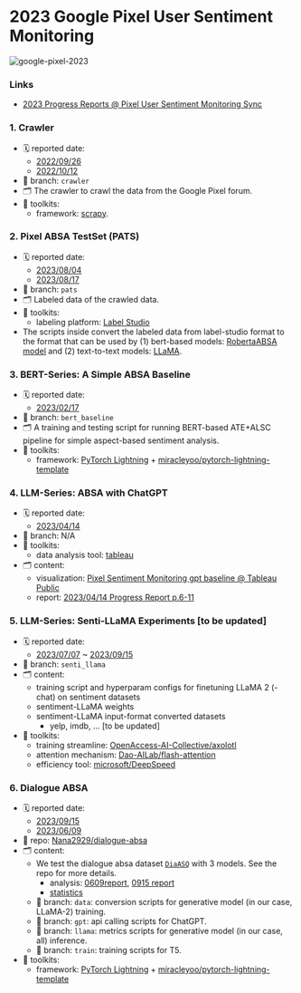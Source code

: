 # 2023 Google Pixel User Sentiment Monitoring
<img src="https://img.shields.io/badge/google_pixel-_2023v1-blue" alt="google-pixel-2023">

### Links
- [2023 Progress Reports @ Pixel User Sentiment Monitoring Sync](https://drive.google.com/drive/folders/1FHPTiFqAyFaGuS5PuSO9JkydBFkhk2tB)
### 1. Crawler
- 🗓 reported date:
    - [2022/09/26](https://docs.google.com/presentation/d/1zjBteSB8EfMOmQVfnQCxsttVc5gi5PItEjCUVVchewM/edit?usp=drive_link)
    - [2022/10/12](https://docs.google.com/presentation/d/10kmpzegqsEFibcmgR7r9-X0jcLCHpRUCY4hD9XQJ1Sw/edit?usp=drive_link)
- 🌲 branch: `crawler`
- 🗂️ The crawler to crawl the data from the Google Pixel forum.
- 🔩 toolkits:
    - framework: [scrapy](https://scrapy.org/doc/).
### 2. Pixel ABSA TestSet (PATS)
- 🗓 reported date:
    - [2023/08/04](https://docs.google.com/presentation/d/18XPeXfnfvN8gz9ybVSwB9pV49PzIi6h7wyGWVdzUZ5E/edit?usp=drive_link)
    - [2023/08/17](https://docs.google.com/presentation/d/1-HrWtk0kpsKoZyJUs2rz0FMkUcVUGy5YoOdlG2y75XU/edit#slide=id.g15935f97167_0_408)
- 🌲 branch: `pats`
- 🗂️ Labeled data of the crawled data.
- 🔩 toolkits:
    - labeling platform: [Label Studio](https://labelstud.io/)
- The scripts inside convert the labeled data from label-studio format to the format that can be used by (1) bert-based models: [RobertaABSA model](https://github.com/ROGERDJQ/RoBERTaABSA) and (2) text-to-text models: [LLaMA](https://github.com/facebookresearch/llama).
### 3. BERT-Series: A Simple ABSA Baseline
- 🗓 reported date:
    - [2023/02/17](https://docs.google.com/presentation/d/13jtvRyBVg8q7Oqb01dBL6qXspmugSf1w2WfPXPK85DU/edit?usp=drive_link)
- 🌲 branch: `bert_baseline`
- 🗂️ A training and testing script for running BERT-based ATE+ALSC pipeline for simple aspect-based sentiment analysis.
- 🔩 toolkits:
    - framework: [PyTorch Lightning](https://lightning.ai/) + [miracleyoo/pytorch-lightning-template](https://github.com/miracleyoo/pytorch-lightning-template/tree/master/classification)
### 4. LLM-Series: ABSA with ChatGPT
- 🗓 reported date:
    - [2023/04/14](https://docs.google.com/presentation/d/1yN4j-pvaQdlNlZ-HM5lI8pSOTjMp-CD1gBNcFVga1RM/edit?usp=drive_link)
- 🌲 branch: N/A
- 🔩 toolkits:
    - data analysis tool: [tableau](https://www.tableau.com/zh-tw)
- 🗂️ content:
    - visualization: [Pixel Sentiment Monitoring gpt baseline @ Tableau Public](https://public.tableau.com/views/PixelSentimentMonitoringgptbaseline/SentimentDashboard?:language=zh-TW&:display_count=n&:origin=viz_share_link)
    - report: [2023/04/14 Progress Report p.6-11](https://docs.google.com/presentation/d/1yN4j-pvaQdlNlZ-HM5lI8pSOTjMp-CD1gBNcFVga1RM/edit#slide=id.g1f5dd1e8b94_1_12)
### 5. LLM-Series: Senti-LLaMA Experiments [to be updated]
- 🗓 reported date:
    - [2023/07/07](https://docs.google.com/presentation/d/101qrt2zNZkEst-tIk19sNlvU9B-xh317Tjpej4F1dEs/edit?usp=drive_link) ~ [2023/09/15](https://docs.google.com/presentation/d/1DFgG1iD23QbhNpcA0N9oE_6pG_LnkiCbgCbplCHbvjQ/edit?usp=drive_link)
- 🌲 branch: `senti_llama`
- 🗂️ content:
    - training script and hyperparam configs for finetuning LLaMA 2 (-chat) on sentiment datasets
    - sentiment-LLaMA weights
    - sentiment-LLaMA input-format converted datasets
        - yelp, imdb, ... [to be updated]
- 🔩 toolkits:
    - training streamline: [OpenAccess-AI-Collective/axolotl](https://github.com/OpenAccess-AI-Collective/axolotl)
    - attention mechanism: [Dao-AILab/flash-attention](https://github.com/Dao-AILab/flash-attention)
    - efficiency tool: [microsoft/DeepSpeed](https://github.com/microsoft/DeepSpeed)

### 6. Dialogue ABSA
- 🗓 reported date:
    - [2023/09/15](https://docs.google.com/presentation/d/1DFgG1iD23QbhNpcA0N9oE_6pG_LnkiCbgCbplCHbvjQ/edit)
    - [2023/06/09](https://docs.google.com/presentation/d/1ilaPOG7gICbYqB9M_78gwkdSb8vg79XEaGnLi-4V56Y/edit?usp=drive_link)
- 🌲 repo: [Nana2929/dialogue-absa](https://github.com/Nana2929/dialogue-absa/tree/main)
- 🗂️ content:
    - We test the dialogue absa dataset [`DiaASQ`](https://github.com/unikcc/DiaASQ) with 3 models. See the repo for more details.
        - analysis: [0609report](https://docs.google.com/presentation/d/1ilaPOG7gICbYqB9M_78gwkdSb8vg79XEaGnLi-4V56Y/edit#slide=id.g226f51f7eda_0_2), [0915 report](https://docs.google.com/presentation/d/1DFgG1iD23QbhNpcA0N9oE_6pG_LnkiCbgCbplCHbvjQ/edit#slide=id.g27f0814905a_0_0)
        - [statistics](https://docs.google.com/spreadsheets/d/1lEKXvQBUi7Ya0MGoMtZYQ3vFJrGHhl9M0ZoVLa-h4RQ/edit?usp=sharing)
    - 🌲 branch: `data`: conversion scripts for generative model (in our case, LLaMA-2) training.
    - 🌲 branch: `gpt`: api calling scripts for ChatGPT.
    - 🌲 branch: `llama`: metrics scripts for generative model (in our case, all) inference.
    - 🌲 branch: `train`: training scripts for T5.
- 🔩 toolkits:
    - framework: [PyTorch Lightning](https://lightning.ai/) + [miracleyoo/pytorch-lightning-template](https://github.com/miracleyoo/pytorch-lightning-template/tree/master/classification)